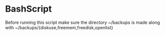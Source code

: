 # BashScript
Before running this script make sure the directory ~/backups is made along with ~/backups/{diskuse,freemem,freedisk,openlist}

